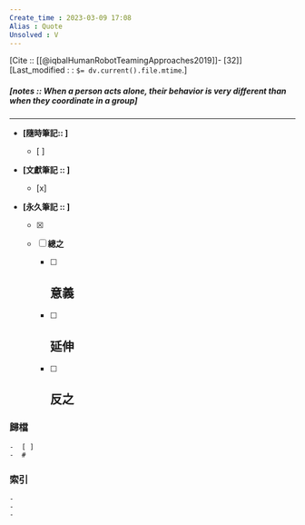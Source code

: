```yaml
---
Create_time : 2023-03-09 17:08
Alias : Quote
Unsolved : V
---
```

[Cite :: [[@iqbalHumanRobotTeamingApproaches2019]]- [32]]
[Last_modified : : `$= dv.current().file.mtime`.]
##### [notes ::  When a person acts alone, their behavior is very different than when they coordinate in a group]

---


- **[隨時筆記:: ]**
	- [ ]
	> 

- **[文獻筆記 :: ]**
	- [x]

- **[永久筆記 :: ]**
	
	- [x]
	
	- [ ] **總之**
		
		- [ ] **意義**
			-
		
		- [ ] **延伸**
			- 
		
		- [ ] **反之**
			-
		


### 歸檔 
	-  [ ]
	-  #

### 索引
	-
	-
	-
	
